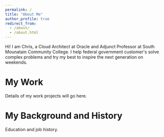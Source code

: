 ```yaml
---
permalink: /
title: "About Me"
author_profile: true
redirect_from: 
  - /about/
  - /about.html
---
```


Hi! I am Chris, a Cloud Architect at Oracle and Adjunct Professor at South Mounatain Community College. I help federal government customer's solve complex problems and try my best to inspire the next generation on weekends. 

My Work
======
Details of my work projects will go here. 

My Background and History
======
Education and job history. 

